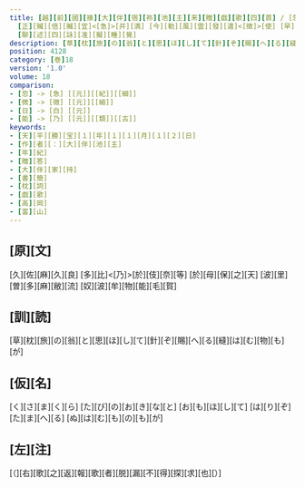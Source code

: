 ```yaml
---
title: [越][前][國][掾][大][伴][宿][祢][池][主][来][贈][戯][歌][四][首] / [忽][辱][恩][賜] [驚][欣][已][深] [心][中][含][咲][獨][座][稍][開] [表][裏][不][同][相][違][何][異] [推][量][所][由][率][尓][作][策][歟] [明][知][加][言][豈][有][他][意][乎] [凡][貿][易][本][物][其][罪][不][軽]
  [正][贓][倍][贓][宜]<[急]>[并][満] [今][勒][風][雲][發][遣]<[徴]>[使] [早][速][返][報][不][須][延][廻] / [勝][寶][元][年][十][一][月][十][二][日] [物][所][貿][易][下][吏] / [謹][訴][貿][易][人][断][官][司] [廳][下] / [別]<[白]> [可][怜][之][意][不][能][黙][止]
  [聊][述][四][詠][准][擬][睡][覺]
description: [草][枕][旅][の][翁][と][思][ほ][し][て][針][ぞ][賜][へ][る][縫][は][む][物][も][が]
position: 4128
category: [巻]18
version: '1.0'
volume: 18
comparison:
- [忽] -> [急] [[元]][[紀]][[細]]
- [微] -> [徴] [[元]][[細]]
- [日] -> [白] [[元]]
- [能] -> [乃] [[元]][[類]][[古]]
keywords:
- [天][平][勝][宝][１][年][１][１][月][１][２][日]
- [作][者][：][大][伴][池][主]
- [年][紀]
- [贈][答]
- [大][伴][家][持]
- [書][簡]
- [枕][詞]
- [戯][歌]
- [高][岡]
- [富][山]
---
```


## [原][文]

[久][佐][麻][久][良] [多][比]<[乃]>[於][伎][奈][等] [於][母][保][之][天] [波][里][曽][多][麻][敝][流] [奴][波][牟][物][能][毛][賀]

## [訓][読]

[草][枕][旅][の][翁][と][思][ほ][し][て][針][ぞ][賜][へ][る][縫][は][む][物][も][が]

## [仮][名]

[く][さ][ま][く][ら] [た][び][の][お][き][な][と] [お][も][ほ][し][て] [は][り][ぞ][た][ま][へ][る] [ぬ][は][む][も][の][も][が]

## [左][注]

[（][右][歌][之][返][報][歌][者][脱][漏][不][得][探][求][也][）]
